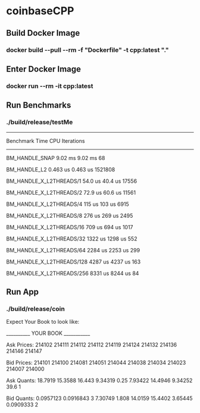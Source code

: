 # coinbaseCPP
## Build Docker Image
### docker build --pull --rm -f "Dockerfile" -t cpp:latest "."
## Enter Docker Image
### docker run --rm -it  cpp:latest
## Run Benchmarks
### ./build/release/testMe

--------------------------------------------------------------------

Benchmark                          Time             CPU   Iterations

--------------------------------------------------------------------

BM_HANDLE_SNAP                  9.02 ms         9.02 ms           68

BM_HANDLE_L2                   0.463 us        0.463 us      1521808

BM_HANDLE_X_L2THREADS/1         54.0 us         40.4 us        17556

BM_HANDLE_X_L2THREADS/2         72.9 us         60.6 us        11561

BM_HANDLE_X_L2THREADS/4          115 us          103 us         6915

BM_HANDLE_X_L2THREADS/8          276 us          269 us         2495

BM_HANDLE_X_L2THREADS/16         709 us          694 us         1017

BM_HANDLE_X_L2THREADS/32        1322 us         1298 us          552

BM_HANDLE_X_L2THREADS/64        2284 us         2253 us          299

BM_HANDLE_X_L2THREADS/128       4287 us         4237 us          163

BM_HANDLE_X_L2THREADS/256       8331 us         8244 us           84


## Run App
### ./build/release/coin
Expect Your Book to look like:

__________ YOUR BOOK ___________


Ask Prices: 214102  214111  214112  214112  214119  214124  214132  214136  214146  214147

Bid Prices: 214101  214100  214081  214051  214044  214038  214034  214023  214007  214000

Ask Quants: 18.7919  15.3588  16.443  9.34319  0.25  7.93422  14.4946  9.34252  39.6  1

Bid Quants: 0.0957123  0.0916843  3  7.30749  1.808  14.0159  15.4402  3.65445  0.0909333  2
